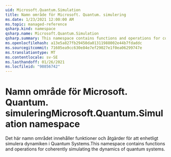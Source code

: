```yaml
---
uid: Microsoft.Quantum.Simulation
title: Namn område för Microsoft. Quantum. simulering
ms.date: 1/23/2021 12:00:00 AM
ms.topic: managed-reference
qsharp.kind: namespace
qsharp.name: Microsoft.Quantum.Simulation
qsharp.summary: This namespace contains functions and operations for coherently simulating the dynamics of quantum systems.
ms.openlocfilehash: a13e5a827fb29450da01311988002e44b7fdaddc
ms.sourcegitcommit: 71605ea9cc630e84e7ef29027e1f0ea06299747e
ms.translationtype: MT
ms.contentlocale: sv-SE
ms.lasthandoff: 01/26/2021
ms.locfileid: "98856742"
---
```

# <a name="microsoftquantumsimulation-namespace"></a><span data-ttu-id="833d4-102">Namn område för Microsoft. Quantum. simulering</span><span class="sxs-lookup"><span data-stu-id="833d4-102">Microsoft.Quantum.Simulation namespace</span></span>

<span data-ttu-id="833d4-103">Det här namn området innehåller funktioner och åtgärder för att enhetligt simulera dynamiken i Quantum Systems.</span><span class="sxs-lookup"><span data-stu-id="833d4-103">This namespace contains functions and operations for coherently simulating the dynamics of quantum systems.</span></span>

